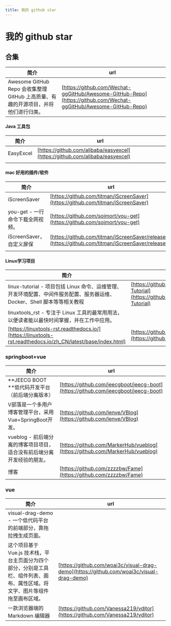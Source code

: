 ```yaml
---
title: 我的 github star
---
```

# 我的 github star

## 合集

| 简介                                                         | url                                                          |
| ------------------------------------------------------------ | ------------------------------------------------------------ |
| Awesome GitHub Repo 会收集整理 GitHub 上高质量、有趣的开源项目，并将他们进行归类。 | [https://github.com/Wechat-ggGitHub/Awesome-GitHub-Repo](https://github.com/Wechat-ggGitHub/Awesome-GitHub-Repo) |

#### Java 工具包

| 简介      | url                                                          |
| --------- | ------------------------------------------------------------ |
| EasyExcel | [https://github.com/alibaba/easyexcel](https://github.com/alibaba/easyexcel) |
|           |                                                              |

#### mac 好用的插件/软件

| 简介                             | url                                                          |
| -------------------------------- | ------------------------------------------------------------ |
| iScreenSaver                     | [https://github.com/titman/iScreenSaver](https://github.com/titman/iScreenSaver) |
| you-get - 一行命令下载全网视频。 | [https://github.com/soimort/you-get](https://github.com/soimort/you-get) |
| iScreenSaver，自定义屏保         | [https://github.com/titman/iScreenSaver/releases/](https://github.com/titman/iScreenSaver/releases/) |
|                                  |                                                              |

#### Linux学习项目

| 简介                                                         | url                                                          |
| ------------------------------------------------------------ | ------------------------------------------------------------ |
| linux-tutorial - 项目包括 Linux 命令、运维管理、开发环境配置、中间件服务配置、服务器运维、Docker、Shell 脚本等等相关教程 | [https://github.com/judasn/Linux-Tutorial](https://github.com/judasn/Linux-Tutorial) |
| linuxtools_rst - 专注于 Linux 工具的最常用用法，以便读者能以最快时间掌握，并在工作中应用。 |                                                              |
| [https://linuxtools-rst.readthedocs.io/](https://linuxtools-rst.readthedocs.io/zh_CN/latest/base/index.html) | [https://github.com/me115/linuxtools_rst](https://github.com/me115/linuxtools_rst) |

### springboot+vue

| 简介                                                         | url                                                          |
| ------------------------------------------------------------ | ------------------------------------------------------------ |
| **JEECG BOOT **低代码开发平台（前后端分离版本）              | [https://github.com/jeecgboot/jeecg-boot](https://github.com/jeecgboot/jeecg-boot) |
| V部落是一个多用户博客管理平台，采用Vue+SpringBoot开发。      | [https://github.com/lenve/VBlog](https://github.com/lenve/VBlog) |
| vueblog - 前后端分离的博客项目项目，适合没有前后端分离开发经验的朋友。 | [https://github.com/MarkerHub/vueblog](https://github.com/MarkerHub/vueblog) |
| 博客                                                         | [https://github.com/zzzzbw/Fame](https://github.com/zzzzbw/Fame) |

### vue

| 简介                                                         | url                                                          |
| ------------------------------------------------------------ | ------------------------------------------------------------ |
| visual-drag-demo - 一个低代码平台的前端部分，靠拖拉拽生成页面。 |                                                              |
| 这个项目基于 Vue.js 技术栈，平台主页面分为四个部分，分别是工具栏、组件列表、画布、属性区域。将文字、图片等组件拖至画布区域。 | [https://github.com/woai3c/visual-drag-demo](https://github.com/woai3c/visual-drag-demo) |
| 一款浏览器端的 Markdown 编辑器                               | [https://github.com/Vanessa219/vditor](https://github.com/Vanessa219/vditor) |

